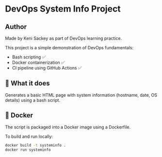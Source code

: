 # DevOps System Info Project

## Author

Made by Keni Sackey as part of DevOps learning practice.

This project is a simple demonstration of DevOps fundamentals:
- Bash scripting ✅
- Docker containerization ✅
- CI pipeline using GitHub Actions ✅

## 📄 What it does

Generates a basic HTML page with system information (hostname, date, OS details) using a bash script.

## 🐳 Docker

The script is packaged into a Docker image using a Dockerfile.

To build and run locally:
```bash
docker build -t systeminfo .
docker run systeminfo
